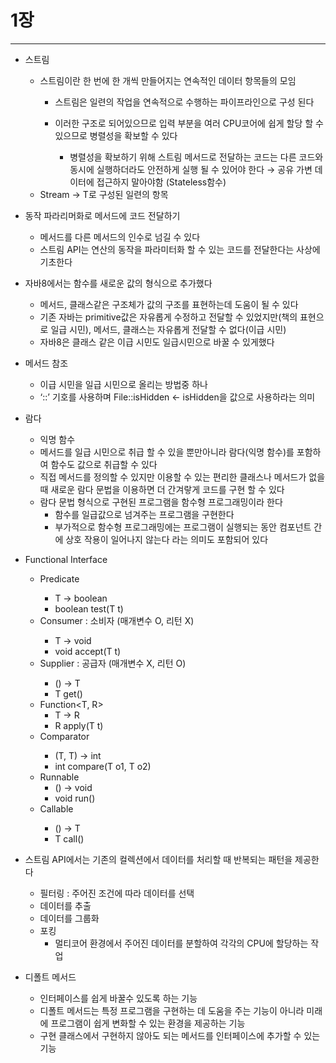 # 1장

---

- 스트림
    - 스트림이란 한 번에 한 개씩 만들어지는 연속적인 데이터 항목들의 모임
        - 스트림은 일련의 작업을 연속적으로 수행하는 파이프라인으로 구성 된다
        
        - 이러한 구조로 되어있으므로 입력 부분을 여러 CPU코어에 쉽게 할당 할 수 있으므로 병렬성을 확보할 수 있다
            - 병렬성을 확보하기 위해 스트림 메서드로 전달하는 코드는 다른 코드와 동시에 실행하더라도 안전하게 실행 될 수 있어야 한다 → 공유 가변 데이터에 접근하지 말아야함 (Stateless함수)
    - Stream<T> → T로 구성된 일련의 항목
- 동작 파라리머화로 메서드에 코드 전달하기
    - 메서드를 다른 메서드의 인수로 넘길 수 있다
    - 스트림 API는 연산의 동작을 파라미터화 할 수 있는 코드를 전달한다는 사상에 기초한다
- 자바8에서는 함수를 새로운 값의 형식으로 추가했다
    - 메서드, 클래스같은 구조체가 값의 구조를 표현하는데 도움이 될 수 있다
    - 기존 자바는 primitive값은 자유롭게 수정하고 전달할 수 있었지만(책의 표현으로 일급 시민), 메서드, 클래스는 자유롭게 전달할 수 없다(이급 시민)
    - 자바8은 클래스 같은 이급 시민도 일급시민으로 바꿀 수 있게했다
- 메서드 참조
    - 이급 시민을 일급 시민으로 올리는 방법중 하나
    - ‘::’ 기호를 사용하며 File::isHidden ← isHidden을 값으로 사용하라는 의미
- 람다
    - 익명 함수
    - 메서드를 일급 시민으로 취급 할 수 있을 뿐만아니라 람다(익명 함수)를 포함하여 함수도 값으로 취급할 수 있다
    - 직접 메서드를 정의할 수 있지만 이용할 수 있는 편리한 클래스나 메서드가 없을 때 새로운 람다 문법을 이용하면 더 간겨랗게 코드를 구현 할 수 있다
    - 람다 문법 형식으로 구현된 프로그램을 함수형 프로그래밍이라 한다
        - 함수를 일급값으로 넘겨주는 프로그램을 구현한다
        - 부가적으로 함수형 프로그래밍에는 프로그램이 실행되는 동안 컴포넌트 간에 상호 작용이 일어나지 않는다 라는 의미도 포함되어 있다


- Functional Interface
    - Predicate<T>
        - T → boolean
        - boolean test(T t)
    - Consumer<T> : 소비자 (매개변수 O, 리턴 X)
        - T → void
        - void accept(T t)
    - Supplier<T> : 공급자 (매개변수 X, 리턴 O)
        - () → T
        - T get()
    - Function<T, R>
        - T → R
        - R apply(T t)
    - Comparator<T>
        - (T, T) → int
        - int compare(T o1, T o2)
    - Runnable
        - () → void
        - void run()
    - Callable<T>
        - () → T
        - T call()
- 스트림 API에서는 기존의 컬렉션에서 데이터를 처리할 때  반복되는 패턴을 제공한다
    - 필터링 : 주어진 조건에 따라 데이터를 선택
    - 데이터를 추출
    - 데이터를 그룹화
    - 포킹
        - 멀티코어 환경에서 주어진 데이터를 분할하여 각각의 CPU에 할당하는 작업
        
        
- 디폴트 메서드
    - 인터페이스를 쉽게 바꿀수 있도록 하는 기능
    - 디폴트 메서드는 특정 프로그램을 구현하는 데 도움을 주는 기능이 아니라 미래에 프로그램이 쉽게 변화할 수 있는 환경을 제공하는 기능
    - 구현 클래스에서 구현하지 않아도 되는 메서드를 인터페이스에 추가할 수 있는 기능